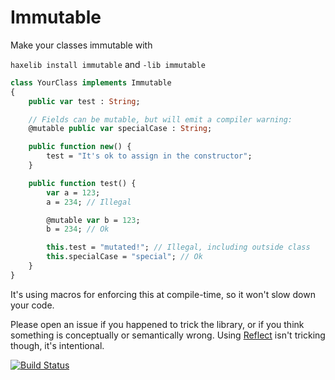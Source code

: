 # Immutable

Make your classes immutable with

`haxelib install immutable` and `-lib immutable`

```haxe
class YourClass implements Immutable
{
	public var test : String;

	// Fields can be mutable, but will emit a compiler warning:
	@mutable public var specialCase : String;

	public function new() {
		test = "It's ok to assign in the constructor";
	}

	public function test() {
		var a = 123;
		a = 234; // Illegal

		@mutable var b = 123;
		b = 234; // Ok

		this.test = "mutated!"; // Illegal, including outside class
		this.specialCase = "special"; // Ok
	}
}
```

It's using macros for enforcing this at compile-time, so it won't slow down your code.

Please open an issue if you happened to trick the library, or if you think something is conceptually or semantically wrong. Using [Reflect](http://api.haxe.org/Reflect.html) isn't tricking though, it's intentional.

[![Build Status](https://travis-ci.org/ciscoheat/immutable-hx.svg?branch=master)](https://travis-ci.org/ciscoheat/immutable-hx)

